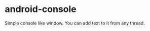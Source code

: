android-console
===============

Simple console like window.  You can add text to it from any thread. 
